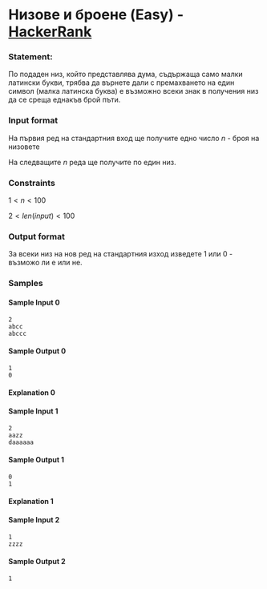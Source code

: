 # Низове и броене (Easy) - [HackerRank](<https://www.hackerrank.com/contests/2023-2024-2/challenges/challenge-4609>)


### Statement:

По подаден низ, който представлява дума, съдържаща само малки латински букви, трябва да върнете дали с премахването на един символ (малка латинска буква) е възможно всеки знак в получения низ да се среща еднакъв брой пъти.


### Input format

На първия ред на стандартния вход ще получите едно число $n$ - броя на низовете

На следващите $n$ реда ще получите по един низ.


### Constraints

$1 \lt n \lt 100$

$2 \lt len(input) \lt 100$

### Output format

За всеки низ на нов ред на стандартния изход изведете 1 или 0 - възможо ли е или не.


### Samples


#### Sample Input 0
```
2
abcc
abccc
```

#### Sample Output 0
```
1
0
```

#### Explanation 0

#### Sample Input 1
```
2
aazz
daaaaaa
```

#### Sample Output 1
```
0
1
```

#### Explanation 1

#### Sample Input 2
```
1
zzzz
```

#### Sample Output 2
```
1
```
